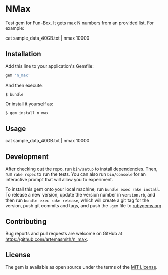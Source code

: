 # NMax

Test gem for Fun-Box. It gets max N numbers from an provided list.
For example:

cat sample_data_40GB.txt | nmax 10000 

## Installation

Add this line to your application's Gemfile:

```ruby
gem 'n_max'
```

And then execute:

    $ bundle

Or install it yourself as:

    $ gem install n_max

## Usage

cat sample_data_40GB.txt | nmax 10000 

## Development

After checking out the repo, run `bin/setup` to install dependencies. Then, run `rake rspec` to run the tests. You can also run `bin/console` for an interactive prompt that will allow you to experiment.

To install this gem onto your local machine, run `bundle exec rake install`. To release a new version, update the version number in `version.rb`, and then run `bundle exec rake release`, which will create a git tag for the version, push git commits and tags, and push the `.gem` file to [rubygems.org](https://rubygems.org).

## Contributing

Bug reports and pull requests are welcome on GitHub at https://github.com/artemasmith/n_max.

## License

The gem is available as open source under the terms of the [MIT License](http://opensource.org/licenses/MIT).

